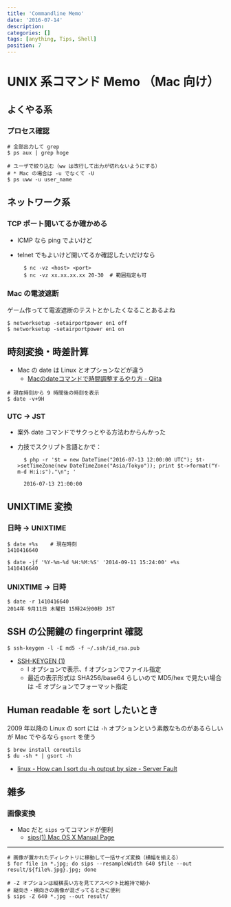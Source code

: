 ```yaml
---
title: 'Commandline Memo'
date: '2016-07-14'
description:
categories: []
tags: [anything, Tips, Shell]
position: 7
---
```


# UNIX 系コマンド Memo （Mac 向け）

## よくやる系

### プロセス確認

    # 全部出力して grep
    $ ps aux | grep hoge

    # ユーザで絞り込む（ww は改行して出力が切れないようにする）
    # * Mac の場合は -u でなくて -U
    $ ps uww -u user_name

## ネットワーク系

### TCP ポート開いてるか確かめる

- ICMP なら ping でよいけど
- telnet でもよいけど開いてるか確認したいだけなら

        $ nc -vz <host> <port>
        $ nc -vz xx.xx.xx.xx 20-30  # 範囲指定も可

### Mac の電波遮断

ゲーム作ってて電波遮断のテストとかしたくなることあるよね

    $ networksetup -setairportpower en1 off
    $ networksetup -setairportpower en1 on

## 時刻変換・時差計算

- Mac の date は Linux とオプションなどが違う
    - [Macのdateコマンドで時間調整するやり方 - Qiita](http://qiita.com/hid_tgc/items/a82e00112a3683ede528)

```
# 現在時刻から 9 時間後の時刻を表示
$ date -v+9H
```

### UTC → JST

- 案外 date コマンドでサクっとやる方法わからんかった
- 力技でスクリプト言語とかで：

        $ php -r '$t = new DateTime("2016-07-13 12:00:00 UTC"); $t->setTimeZone(new DateTimeZone("Asia/Tokyo")); print $t->format("Y-m-d H:i:s")."\n"; '
        
        2016-07-13 21:00:00

## UNIXTIME 変換

### 日時 → UNIXTIME

    $ date +%s    # 現在時刻 
    1410416640

    $ date -jf '%Y-%m-%d %H:%M:%S' '2014-09-11 15:24:00' +%s
    1410416640

### UNIXTIME → 日時

    $ date -r 1410416640
    2014年 9月11日 木曜日 15時24分00秒 JST

## SSH の公開鍵の fingerprint 確認

    $ ssh-keygen -l -E md5 -f ~/.ssh/id_rsa.pub

- [SSH-KEYGEN (1)](http://euske.github.io/openssh-jman/ssh-keygen.html)
    - l オプションで表示、f オプションでファイル指定
    - 最近の表示形式は SHA256/base64 らしいので
      MD5/hex で見たい場合は -E オプションでフォーマット指定

## Human readable を sort したいとき
2009 年以降の Linux の sort には `-h` オプションという素敵なものがあるらしいが
Mac でやるなら `gsort` を使う

    $ brew install coreutils
    $ du -sh * | gsort -h

- [linux - How can I sort du -h output by size - Server Fault](http://serverfault.com/questions/62411/how-can-i-sort-du-h-output-by-size)

## 雑多

### 画像変換

- Mac だと `sips` ってコマンドが便利
    - [sips(1) Mac OS X Manual Page](https://developer.apple.com/legacy/library/documentation/Darwin/Reference/ManPages/man1/sips.1.html)

____

    # 画像が置かれたディレクトリに移動して一括サイズ変換（横幅を揃える）
    $ for file in *.jpg; do sips --resampleWidth 640 $file --out result/${file%.jpg}.jpg; done

    # -Z オプションは縦横長い方を見てアスペクト比維持で縮小
    # 縦向き・横向きの画像が混ざってるときに便利
    $ sips -Z 640 *.jpg --out result/

